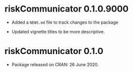 # riskCommunicator 0.1.0.9000

* Added a `NEWS.md` file to track changes to the package

* Updated vignette titles to be more descriptive.

# riskCommunicator 0.1.0

* Package released on CRAN: 26 June 2020.